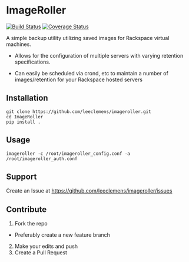 ImageRoller
===========

[![Build Status](https://travis-ci.org/leeclemens/imageroller.svg?branch=master)](https://travis-ci.org/leeclemens/imageroller)
[![Coverage Status](https://coveralls.io/repos/leeclemens/imageroller/badge.svg?branch=master&service=github)](https://coveralls.io/github/leeclemens/imageroller?branch=master)

A simple backup utility utilizing saved images for Rackspace virtual machines.

- Allows for the configuration of multiple servers with varying retention specifications.

- Can easily be scheduled via crond, etc to maintain a number of images/retention for your Rackspace hosted servers


Installation
------------

```Shell
git clone https://github.com/leeclemens/imageroller.git
cd ImageRoller
pip install .
```

Usage
-----

```Shell
imageroller -c /root/imageroller_config.conf -a /root/imageroller_auth.conf
```

Support
-------

Create an Issue at https://github.com/leeclemens/imageroller/issues


Contribute
----------

1. Fork the repo
  * Preferably create a new feature branch
2. Make your edits and push
3. Create a Pull Request
